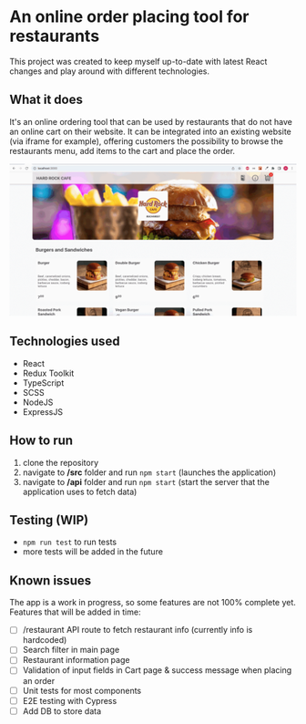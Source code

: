 # An online order placing tool for restaurants
This project was created to keep myself up-to-date with latest React changes and play around with different technologies.

## What it does

It's an online ordering tool that can be used by restaurants that do not have an online cart on their website. It can be integrated into an existing website (via iframe for example), offering customers the possibility to browse the restaurants menu, add items to the cart and place the order.

![](https://github.com/horiastere/restaurant-component-typescript/blob/readme/restaurant-component-readme.gif)

## Technologies used
- React
- Redux Toolkit
- TypeScript
- SCSS
- NodeJS
- ExpressJS

## How to run
1. clone the repository
2. navigate to **/src** folder and run `npm start` (launches the application)
2. navigate to **/api** folder and run `npm start` (start the server that the application uses to fetch data)

## Testing (WIP)
- `npm run test` to run tests
- more tests will be added in the future

## Known issues
The app is a work in progress, so some features are not 100% complete yet.
Features that will be added in time:
- [ ] /restaurant API route to fetch restaurant info (currently info is hardcoded)
- [ ] Search filter in main page
- [ ] Restaurant information page
- [ ] Validation of input fields in Cart page & success message when placing an order
- [ ] Unit tests for most components
- [ ] E2E testing with Cypress
- [ ] Add DB to store data
